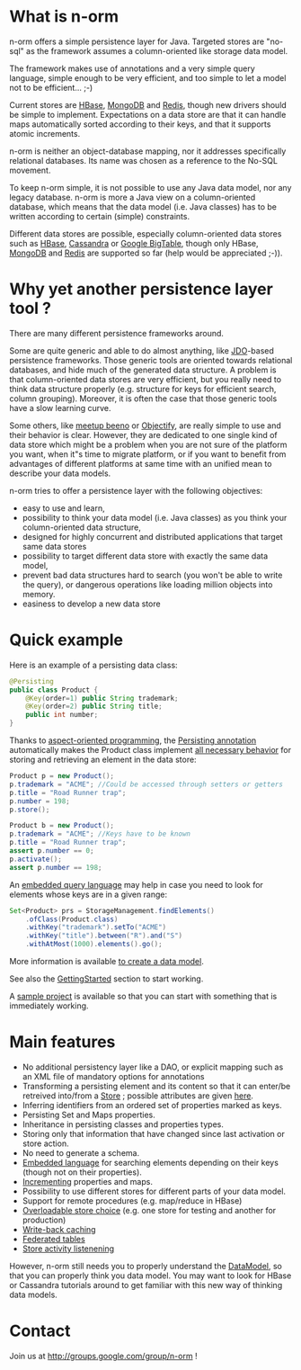 # What is n-orm #

n-orm offers a simple persistence layer for Java.
Targeted stores are "no-sql" as the framework assumes a column-oriented like storage data model.

The framework makes use of annotations and a very simple query language, simple enough to be very efficient, and too simple to let a model not to be efficient... ;-)

Current stores are [HBase](http://hbase.apache.org), [MongoDB](https://www.mongodb.org/) and [Redis](http://redis.io), though new drivers should be simple to implement.
Expectations on a data store are that it can handle maps automatically sorted according to their keys, and that it supports atomic increments.

n-orm is neither an object-database mapping, nor it addresses specifically relational databases. Its name was chosen as a reference to the No-SQL movement.

To keep n-orm simple, it is not possible to use any Java data model, nor any legacy database. n-orm is more a Java view on a column-oriented database, which means that the data model (i.e. Java classes) has to be written according to certain (simple) constraints.

Different data stores are possible, especially column-oriented data stores such as [HBase](http://hbase.apache.org/), [Cassandra](http://cassandra.apache.org/) or [Google BigTable](http://labs.google.com/papers/bigtable.html), though only HBase, [MongoDB](https://github.com/fondemen/n-orm.mongo/) and [Redis](https://github.com/fondemen/n-orm.redis/) are supported so far (help would be appreciated ;-)).

# Why yet another persistence layer tool ? #

There are many different persistence frameworks around.

Some are quite generic and able to do almost anything, like [JDO](http://www.oracle.com/technetwork/java/index-jsp-135919.html)-based persistence frameworks. Those generic tools are oriented towards relational databases, and hide much of the generated data structure. A problem is that column-oriented data stores are very efficient, but you really need to think data structure properly (e.g. structure for keys for efficient search, column grouping). Moreover, it is often the case that those generic tools have a slow learning curve.

Some others, like [meetup beeno](https://github.com/ghelmling/meetup.beeno) or [Objectify](http://code.google.com/p/objectify-appengine/), are really simple to use and their behavior is clear. However, they are dedicated to one single kind of data store which might be a problem when you are not sure of the platform you want, when it"s time to migrate platform, or if you want to benefit from advantages of different platforms at same time with an unified mean to describe your data models.

n-orm tries to offer a persistence layer with the following objectives:
  * easy to use and learn,
  * possibility to think your data model (i.e. Java classes) as you think your column-oriented data structure,
  * designed for highly concurrent and distributed applications that target same data stores
  * possibility to target different data store with exactly the same data model,
  * prevent bad data structures hard to search (you won't be able to write the query), or dangerous operations like loading million objects into memory.
  * easiness to develop a new data store

# Quick example #

Here is an example of a persisting data class:
``` java
@Persisting
public class Product {
	@Key(order=1) public String trademark;
	@Key(order=2) public String title;
	public int number;
}
```

Thanks to [aspect-oriented programming](http://en.wikipedia.org/wiki/Aspect-oriented_programming), the [Persisting annotation](https://fondemen.github.io/n-orm.core/storage/apidocs/com/googlecode/n_orm/Persisting.html) automatically makes the Product class implement [all necessary behavior](https://fondemen.github.io/n-orm.core/storage/apidocs/com/googlecode/n_orm/PersistingElement.html) for storing and retrieving an element in the data store:
``` java
Product p = new Product();
p.trademark = "ACME"; //Could be accessed through setters or getters
p.title = "Road Runner trap";
p.number = 198;
p.store();
```
``` java
Product b = new Product();
p.trademark = "ACME"; //Keys have to be known
p.title = "Road Runner trap";
assert p.number == 0;
p.activate();
assert p.number == 198;
```

An [embedded query language](https://fondemen.github.io/n-orm.core/storage/apidocs/com/googlecode/n_orm/query/ConstraintBuilder.html) may help in case you need to look for elements whose keys are in a given range:
``` java
Set<Product> prs = StorageManagement.findElements()
	.ofClass(Product.class)
	.withKey("trademark").setTo("ACME")
	.withKey("title").between("R").and("S")
	.withAtMost(1000).elements().go();
```

More information is available [to create a data model](https://github.com/fondemen/n-orm.core/wiki/DataModel).

See also the [GettingStarted](https://github.com/fondemen/n-orm.core/wiki/GettingStarted) section to start working.

A [sample project](https://github.com/fondemen/n-orm.sample/) is available so that you can start with something that is immediately working.

# Main features #

  * No additional persistency layer like a DAO, or explicit mapping such as an XML file of mandatory options for annotations
  * Transforming a persisting element and its content so that it can enter/be retreived into/from a [Store](https://fondemen.github.io/n-orm.core/storage/apidocs/com/googlecode/n_orm/storeapi/Store.html) ; possible attributes are given [here](https://fondemen.github.io/n-orm.core/storage/apidocs/com/googlecode/n_orm/Persisting.html).
  * Inferring identifiers from an ordered set of properties marked as keys.
  * Persisting Set and Maps properties.
  * Inheritance in persisting classes and properties types.
  * Storing only that information that have changed since last activation or store action.
  * No need to generate a schema.
  * [Embedded language](https://fondemen.github.io/n-orm.core/storage/apidocs/com/googlecode/n_orm/query/ConstraintBuilder.html) for searching elements depending on their keys (though not on their properties).
  * [Incrementing](https://fondemen.github.io/n-orm.core/storage/apidocs/com/googlecode/n_orm/Incrementing.html) properties and maps.
  * Possibility to use different stores for different parts of your data model.
  * Support for remote procedures (e.g. map/reduce in HBase)
  * [Overloadable store choice](https://fondemen.github.io/n-orm.core/storage/apidocs/com/googlecode/n_orm/Persisting.html) (e.g. one store for testing and another for production)
  * [Write-back caching](https://fondemen.github.io/n-orm.core/storage/apidocs/com/googlecode/n_orm/cache/write/WriteRetentionStore.html)
  * [Federated tables](https://fondemen.github.io/n-orm.core/storage/apidocs/com/googlecode/n_orm/Persisting.html#federated--)
  * [Store activity listenening](https://fondemen.github.io/n-orm.core/storage/apidocs/com/googlecode/n_orm/PersistingElement.html#addPersistingElementListener-com.googlecode.n_orm.PersistingElementListener-)

However, n-orm still needs you to properly understand the [DataModel](https://github.com/fondemen/n-orm.core/wiki/DataModel), so that you can properly think you data model. You may want to look for HBase or Cassandra tutorials around to  get familiar with this new way of thinking data models.

# Contact #

Join us at http://groups.google.com/group/n-orm !
